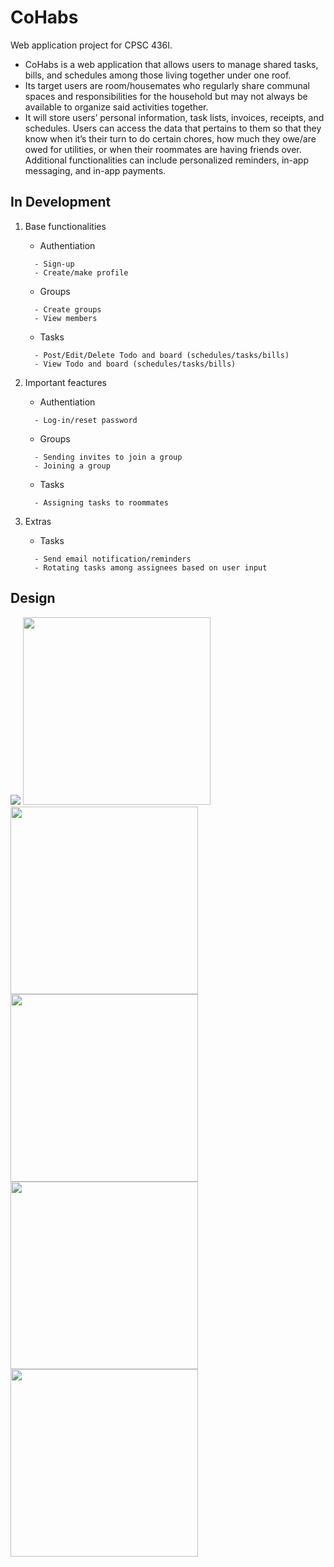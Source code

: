 # CoHabs

Web application project for CPSC 436I.

- CoHabs is a web application that allows users to manage shared tasks, bills, and schedules among those living together under one roof. 
- Its target users are room/housemates who regularly share communal spaces and responsibilities for the household but may not always be available to organize said activities together. 
- It will store users’ personal information, task lists, invoices, receipts, and schedules. Users can access the data that pertains to them so that they know when it’s their turn to do certain chores, how much they owe/are owed for utilities, or when their roommates are having friends over. Additional functionalities can include personalized reminders, in-app messaging, and in-app payments.

## In Development 

1. Base functionalities
   - Authentiation
   ```
     - Sign-up
     - Create/make profile
     ```
   - Groups
   ```
     - Create groups
     - View members
     ```
   - Tasks
   ```
     - Post/Edit/Delete Todo and board (schedules/tasks/bills)
     - View Todo and board (schedules/tasks/bills)
     ```
     
     
2. Important feactures 
   - Authentiation
   ```
     - Log-in/reset password
     ```
   - Groups
   ```
     - Sending invites to join a group
     - Joining a group
     ```
   - Tasks
   ```
     - Assigning tasks to roommates
     ```

3. Extras
   - Tasks
   ```
     - Send email notification/reminders
     - Rotating tasks among assignees based on user input 
     ```
  
## Design

<img src = "images/prototype.gif">

<img src = "images/Login.png" height="300">
<img src = "images/Home.png" height="300">
<img src = "images/Cohabitants.png" height="300">
<img src = "images/Todo%20Dropdown.png" height="300">
<img src = "images/Board.png" height="300">

